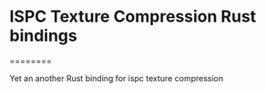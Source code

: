 # ISPC Texture Compression Rust bindings

========

Yet an another Rust binding for ispc texture compression
